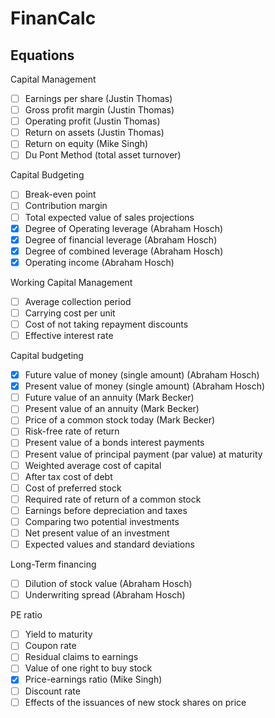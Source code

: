 # FinanCalc

## Equations

Capital Management
- [ ] Earnings per share (Justin Thomas)
- [ ] Gross profit margin (Justin Thomas)
- [ ] Operating profit (Justin Thomas)
- [ ] Return on assets (Justin Thomas)
- [ ] Return on equity (Mike Singh)
- [ ] Du Pont Method (total asset turnover)

Capital Budgeting
- [ ] Break-even point
- [ ] Contribution margin
- [ ] Total expected value of sales projections
- [x] Degree of Operating leverage (Abraham Hosch)
- [x] Degree of financial leverage (Abraham Hosch)
- [x] Degree of combined leverage (Abraham Hosch)
- [x] Operating income (Abraham Hosch)

Working Capital Management
- [ ] Average collection period
- [ ] Carrying cost per unit
- [ ] Cost of not taking repayment discounts
- [ ] Effective interest rate

Capital budgeting
- [x] Future value of money (single amount) (Abraham Hosch)
- [x] Present value of money (single amount) (Abraham Hosch)
- [ ] Future value of an annuity (Mark Becker)
- [ ] Present value of an annuity (Mark Becker)
- [ ] Price of a common stock today (Mark Becker)
- [ ] Risk-free rate of return
- [ ] Present value of a bonds interest payments
- [ ] Present value of principal payment (par value) at maturity
- [ ] Weighted average cost of capital
- [ ] After tax cost of debt
- [ ] Cost of preferred stock
- [ ] Required rate of return of a common stock
- [ ] Earnings before depreciation and taxes
- [ ] Comparing two potential investments
- [ ] Net present value of an investment
- [ ] Expected values and standard deviations

Long-Term financing
- [ ] Dilution of stock value (Abraham Hosch)
- [ ] Underwriting spread (Abraham Hosch)

PE ratio
- [ ] Yield to maturity
- [ ] Coupon rate
- [ ] Residual claims to earnings
- [ ] Value of one right to buy stock
- [x] Price-earnings ratio (Mike Singh)
- [ ] Discount rate
- [ ] Effects of the issuances of new stock shares on price
